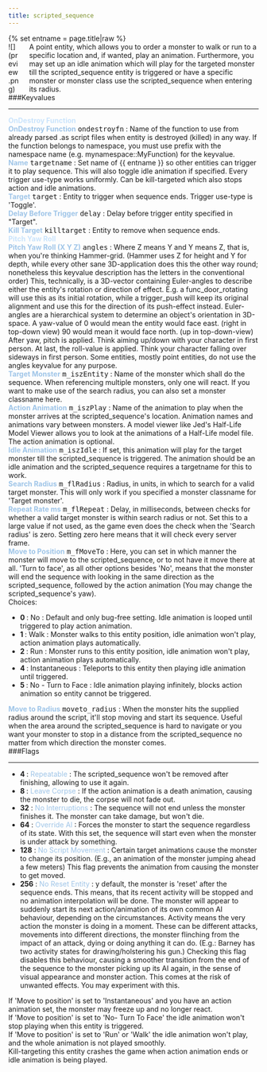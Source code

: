 ```yaml
---
title: scripted_sequence
---
```

<div>{% set entname = page.title|raw %}</div>
<div class="container previewimg">
<div class="columns">
<div class="imagepadding column col-auto" markdown="1">![](preview.png)</div>
<div class="column entityentry" markdown="1">A point entity, which allows you to order a monster to walk or run to a specific location and, if wanted, play an animation. Furthermore, you may set up an idle animation which will play for the targeted monster till the scripted_sequence entity is triggered or have a specific monster or monster class use the scripted_sequence when entering its radius.</div>
</div>
</div>
###Keyvalues
<hr>
<div class="accordion entityentry">
<input type="checkbox" id="accordion-1" name="accordion-checkbox" hidden>
<label class="accordion-header" for="accordion-1">
<span style="color:#cae4fc;"><b>OnDestroy Function</b></span>
<i class="icon icon-arrow-right mr-1"></i>
</label>
<div class="accordion-body entgroup">
<div class="entityentry" markdown="1">
<span style="color:#9fc5e8;"><b>OnDestroy Function</b></span> <kbd  class="tooltip" data-tooltip="string">ondestroyfn</kbd> :
Name of the function to use from already parsed .as script files when entity is destroyed (killed) in any way. If the function belongs to namespace, you must use prefix with the namespace name (e.g. mynamespace::MyFunction) for the keyvalue.
</div>
</div>
</div>
<div class="entityentry" markdown="1">
<span style="color:#9fc5e8;"><b>Name</b></span> <kbd  class="tooltip" data-tooltip="target_source">targetname</kbd> :
Set name of {{ entname }} so other entities can trigger it to play sequence. This will also toggle idle animation if specified. Every trigger use-type works uniformly. Can be kill-targeted which also stops action and idle animations.
</div>
<div class="entityentry" markdown="1">
<span style="color:#9fc5e8;"><b>Target</b></span> <kbd  class="tooltip" data-tooltip="target_destination">target</kbd> :
Entity to trigger when sequence ends. Trigger use-type is 'Toggle'.
</div>
<div class="entityentry" markdown="1">
<span style="color:#9fc5e8;"><b>Delay Before Trigger</b></span> <kbd  class="tooltip" data-tooltip="string">delay</kbd> :
Delay before trigger entity specified in "Target".
</div>
<div class="entityentry" markdown="1">
<span style="color:#9fc5e8;"><b>Kill Target</b></span> <kbd  class="tooltip" data-tooltip="target_destination">killtarget</kbd> :
Entity to remove when sequence ends.
</div>
<div class="accordion entityentry">
<input type="checkbox" id="accordion-2" name="accordion-checkbox" hidden>
<label class="accordion-header" for="accordion-2">
<span style="color:#cae4fc;"><b>Pitch Yaw Roll</b></span>
<i class="icon icon-arrow-right mr-1"></i>
</label>
<div class="accordion-body entgroup">
<div class="entityentry" markdown="1">
<span style="color:#9fc5e8;"><b>Pitch Yaw Roll (X Y Z)</b></span> <kbd  class="tooltip" data-tooltip="string">angles</kbd> :
Where Z means Y and Y means Z, that is, when you're thinking Hammer-grid. (Hammer uses Z for height and Y for depth, while every other sane 3D-application does this the other way round; nonetheless this keyvalue description has the letters in the conventional order) This, technically, is a 3D-vector containing Euler-angles to describe either the entity's rotation or direction of effect. E.g. a func_door_rotating will use this as its initial rotation, while a trigger_push will keep its original alignment and use this for the direction of its push-effect instead. Euler-angles are a hierarchical system to determine an object's orientation in 3D-space. A yaw-value of 0 would mean the entity would face east. (right in top-down view) 90 would mean it would face north. (up in top-down-view) After yaw, pitch is applied. Think aiming up/down with your character in first person. At last, the roll-value is applied. Think your character falling over sideways in first person. Some entities, mostly point entities, do not use the angles keyvalue for any purpose.
</div>
</div>
</div>
<div class="entityentry" markdown="1">
<span style="color:#9fc5e8;"><b>Target Monster</b></span> <kbd  class="tooltip" data-tooltip="string">m_iszEntity</kbd> :
Name of the monster which shall do the sequence. When referencing multiple monsters, only one will react. If you want to make use of the search radius, you can also set a monster classname here.
</div>
<div class="entityentry" markdown="1">
<span style="color:#9fc5e8;"><b>Action Animation</b></span> <kbd  class="tooltip" data-tooltip="string">m_iszPlay</kbd> :
Name of the animation to play when the monster arrives at the scripted_sequence's location. Animation names and animations vary between monsters. A model viewer like Jed's Half-Life Model Viewer allows you to look at the animations of a Half-Life model file. The action animation is optional.
</div>
<div class="entityentry" markdown="1">
<span style="color:#9fc5e8;"><b>Idle Animation</b></span> <kbd  class="tooltip" data-tooltip="string">m_iszIdle</kbd> :
If set, this animation will play for the target monster till the scripted_sequence is triggered. The animation should be an idle animation and the scripted_sequence requires a targetname for this to work.
</div>
<div class="entityentry" markdown="1">
<span style="color:#9fc5e8;"><b>Search Radius</b></span> <kbd  class="tooltip" data-tooltip="integer">m_flRadius</kbd> :
Radius, in units, in which to search for a valid target monster. This will only work if you specified a monster classname for 'Target monster'.
</div>
<div class="entityentry" markdown="1">
<span style="color:#9fc5e8;"><b>Repeat Rate ms</b></span> <kbd  class="tooltip" data-tooltip="integer">m_flRepeat</kbd> :
Delay, in milliseconds, between checks for whether a valid target monster is within search radius or not. Set this to a large value if not used, as the game even does the check when the 'Search radius' is zero. Setting zero here means that it will check every server frame.
</div>
<div class="entityentry" markdown="1">
<span style="color:#9fc5e8;"><b>Move to Position</b></span> <kbd  class="tooltip" data-tooltip="choices">m_fMoveTo</kbd> :
Here, you can set in which manner the monster will move to the scripted_sequence, or to not have it move there at all. 'Turn to face', as all other options besides 'No', means that the monster will end the sequence with looking in the same direction as the scripted_sequence, followed by the action animation (You may change the scripted_sequence's yaw).
<div class="accordion">
<input type="checkbox" id="accordion-3" name="accordion-checkbox" hidden>
<label class="accordion-header" for="accordion-3">
<i class="icon icon-arrow-right mr-1"></i>
Choices:
</label>
<div class="accordion-body">
<ul>
<li><b>0 </b> : No : Default and only bug-free setting. Idle animation is looped until triggered to play action animation.</li>
<li><b>1 </b> : Walk : Monster walks to this entity position, idle animation won't play, action animation plays automatically.</li>
<li><b>2 </b> : Run : Monster runs to this entity position, idle animation won't play, action animation plays automatically.</li>
<li><b>4 </b> : Instantaneous : Teleports to this entity then playing idle animation until triggered.</li>
<li><b>5 </b> : No - Turn to Face : Idle animation playing infinitely, blocks action animation so entity cannot be triggered.</li>
</ul>
</div>
</div>
</div>
<div class="entityentry" markdown="1">
<span style="color:#9fc5e8;"><b>Move to Radius</b></span> <kbd  class="tooltip" data-tooltip="integer">moveto_radius</kbd> :
When the monster hits the supplied radius around the script, it'll stop moving and start its sequence. Useful when the area around the scripted_sequence is hard to navigate or you want your monster to stop in a distance from the scripted_sequence no matter from which direction the monster comes.
</div>
###Flags
<hr>
<div class="entityflags">
<ul>
<li class="imagepadding" markdown="1"><b>4 </b> : <span style="color:#9fc5e8;">Repeatable</span> : The scripted_sequence won't be removed after finishing, allowing to use it again.</li>
<li class="imagepadding" markdown="1"><b>8 </b> : <span style="color:#9fc5e8;">Leave Corpse</span> : If the action animation is a death animation, causing the monster to die, the corpse will not fade out.</li>
<li class="imagepadding" markdown="1"><b>32</b> : <span style="color:#9fc5e8;">No Interruptions</span> : The sequence will not end unless the monster finishes it. The monster can take damage, but won't die.</li>
<li class="imagepadding" markdown="1"><b>64</b> : <span style="color:#9fc5e8;">Override AI</span> : Forces the monster to start the sequence regardless of its state. With this set, the sequence will start even when the monster is under attack by something.</li>
<li class="imagepadding" markdown="1"><b>128</b> : <span style="color:#9fc5e8;">No Script Movement</span> : Certain target animations cause the monster to change its position. (E.g., an animation of the monster jumping ahead a few meters) This flag prevents the animation from causing the monster to get moved.</li>
<li class="imagepadding" markdown="1"><b>256</b> : <span style="color:#9fc5e8;">No Reset Entity</span> : y default, the monster is 'reset' after the sequence ends. This means, that its recent activity will be stopped and no animation interpolation will be done. The monster will appear to suddenly start its next action/animation of its own common AI behaviour, depending on the circumstances. Activity means the very action the monster is doing in a moment. These can be different attacks, movements into different directions, the monster flinching from the impact of an attack, dying or doing anything it can do. (E.g.: Barney has two activity states for drawing/holstering his gun.) Checking this flag disables this behaviour, causing a smoother transition from the end of the sequence to the monster picking up its AI again, in the sense of visual appearance and monster action. This comes at the risk of unwanted effects. You may experiment with this.</li>
</ul>
</div>
<div class="notices red" markdown="1">If 'Move to position' is set to 'Instantaneous' and you have an action animation set, the monster may freeze up and no longer react.</div>
<div class="notices red" markdown="1">If 'Move to position' is set to 'No- Turn To Face' the idle animation won't stop playing when this entity is triggered.</div>
<div class="notices red" markdown="1">If 'Move to position' is set to 'Run' or 'Walk' the idle animation won't play, and the whole animation is not played smoothly.</div>
<div class="notices red" markdown="1">Kill-targeting this entity crashes the game when action animation ends or idle animation is being played.</div>
